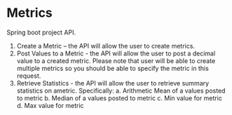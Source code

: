 # Metrics
Spring boot project API.

1. Create a Metric ​– the API will allow the user to create metrics.
2. Post Values to a Metric​ - the API will allow the user to post a decimal value to a created
metric. Please note that user will be able to create multiple metrics so you should be able to
specify the metric in this request.
3. Retrieve Statistics ​- the API will allow the user to retrieve summary statistics on ametric.
Specifically:
a. Arithmetic Mean of a values posted to metric
b. Median of a values posted to metric
c. Min value for metric
d. Max value for metric
